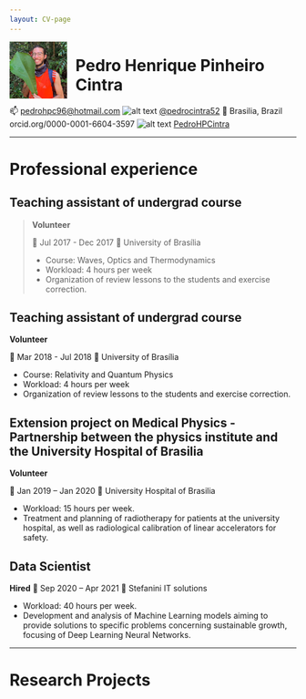 ```yaml
---
layout: CV-page
---
```


<!-- Please don't remove this: Grab your social icons from https://github.com/carlsednaoui/gitsocial -->

<!-- display the social media buttons in your README -->


<!-- links to social media icons -->
<!-- no need to change these -->

<!-- icons with padding -->

[1.1]: http://i.imgur.com/tXSoThF.png (twitter icon with padding)
[2.1]: http://i.imgur.com/0o48UoR.png (github icon with padding)

<img style="float: left; width: 20%; margin-right: 15px;" src="/assets/img/Me_folha_crop.png">

<!-- ![image](/assets/img/Me_folha_crop.png){: style="float: left"; margin-right: 10em; height="25%" width="25%"} -->

# Pedro Henrique Pinheiro Cintra

:mailbox: pedrohpc96@hotmail.com
![alt text][1.1] [@pedrocintra52](https://twitter.com/pedrocintra52)
:round_pushpin: Brasilia, Brazil
orcid.org/0000-0001-6604-3597
![alt text][2.1] [PedroHPCintra](https://github.com/PedroHPCintra)

---

# Professional experience

## Teaching assistant of undergrad course

> **Volunteer**
> 
> :calendar: Jul 2017 - Dec 2017
> :round_pushpin: University of Brasília
> 
> - Course: Waves, Optics and Thermodynamics
> - Workload: 4 hours per week
> - Organization of review lessons to the students and exercise correction.

## Teaching assistant of undergrad course

**Volunteer**

:calendar: Mar 2018 - Jul 2018
:round_pushpin: University of Brasília

- Course: Relativity and Quantum Physics
- Workload: 4 hours per week
- Organization of review lessons to the students and exercise correction.

## Extension project on Medical Physics - Partnership between the physics institute and the University Hospital of Brasilia

**Volunteer**

:calendar: Jan 2019 – Jan 2020
:round_pushpin: University Hospital of Brasilia

- Workload: 15 hours per week.
- Treatment and planning of radiotherapy for patients at the university hospital, as well as radiological calibration of linear accelerators for safety.

## Data Scientist

**Hired**
:calendar: Sep 2020 – Apr 2021
:round_pushpin: Stefanini IT solutions

- Workload: 40 hours per week.
- Development and analysis of Machine Learning models aiming to provide solutions to specific problems concerning sustainable growth, focusing of Deep Learning Neural Networks.

---

# Research Projects

